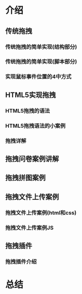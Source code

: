 # 介绍

## 传统拖拽
### 传统拖拽的简单实现(结构部分)
### 传统拖拽的简单实现(脚本部分)

### 实现鼠标事件位置的4中方式

## HTML5实现拖拽
### HTML5拖拽的语法
### HTML5拖拽语法的小案例
### 拖拽详解

## 拖拽问卷案例讲解

## 拖拽拼图案例

## 拖拽文件上传案例
### 拖拽文件上传案例(html和css)
### 拖拽文件上传案例JS

## 拖拽插件
### 拖拽插件介绍
# 总结
